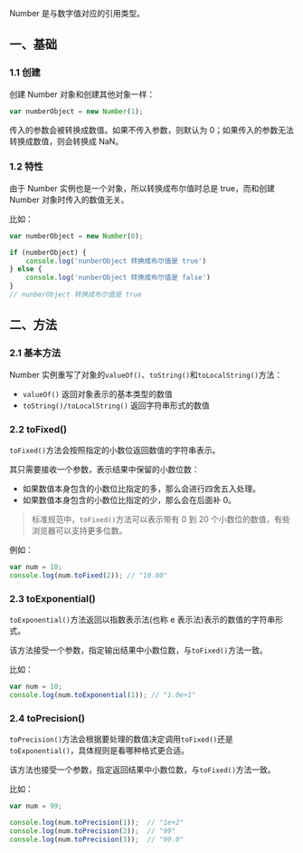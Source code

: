 Number 是与数字值对应的引用类型。

## 一、基础

### 1.1 创建

创建 Number 对象和创建其他对象一样：

```JavaScript
var numberObject = new Number(1);
```

传入的参数会被转换成数值。如果不传入参数，则默认为 0；如果传入的参数无法转换成数值，则会转换成 NaN。

### 1.2 特性

由于 Number 实例也是一个对象，所以转换成布尔值时总是 true，而和创建 Number 对象时传入的数值无关。

比如：

```JavaScript
var numberObject = new Number(0);

if (numberObject) {
    console.log('nunberObject 转换成布尔值是 true')
} else {
    console.log('nunberObject 转换成布尔值是 false')
}
// nunberObject 转换成布尔值是 true
```

## 二、方法

### 2.1 基本方法

Number 实例重写了对象的`valueOf()`、`toString()`和`toLocalString()`方法：

* `valueOf()` 返回对象表示的基本类型的数值
* `toString()/toLocalString()` 返回字符串形式的数值

### 2.2 toFixed()

`toFixed()`方法会按照指定的小数位返回数值的字符串表示。

其只需要接收一个参数，表示结果中保留的小数位数：

* 如果数值本身包含的小数位比指定的多，那么会进行四舍五入处理。
* 如果数值本身包含的小数位比指定的少，那么会在后面补 0。

> 标准规范中，`toFixed()`方法可以表示带有 0 到 20 个小数位的数值，有些浏览器可以支持更多位数。

例如：

```JavaScript
var num = 10;
console.log(num.toFixed(2)); // "10.00"
```

### 2.3 toExponential()

`toExponential()`方法返回以指数表示法(也称 e 表示法)表示的数值的字符串形式。

该方法接受一个参数，指定输出结果中小数位数，与`toFixed()`方法一致。

比如：

```JavaScript
var num = 10;
console.log(num.toExponential(1)); // "1.0e+1"
```

### 2.4 toPrecision()

`toPrecision()`方法会根据要处理的数值决定调用`toFixed()`还是`toExponential()`，具体规则是看哪种格式更合适。

该方法也接受一个参数，指定返回结果中小数位数，与`toFixed()`方法一致。

比如：

```JavaScript
var num = 99;

console.log(num.toPrecision(1));  // "1e+2"
console.log(num.toPrecision(2));  // "99"
console.log(num.toPrecision(3));  // "99.0"
```


